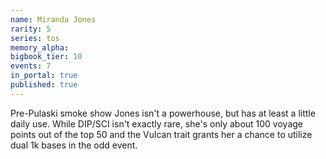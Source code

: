 ```yaml
---
name: Miranda Jones
rarity: 5
series: tos
memory_alpha:
bigbook_tier: 10
events: 7
in_portal: true
published: true
---
```


Pre-Pulaski smoke show Jones isn't a powerhouse, but has at least a little daily use. While DIP/SCI isn't exactly rare, she's only about 100 voyage points out of the top 50 and the Vulcan trait grants her a chance to utilize dual 1k bases in the odd event.
